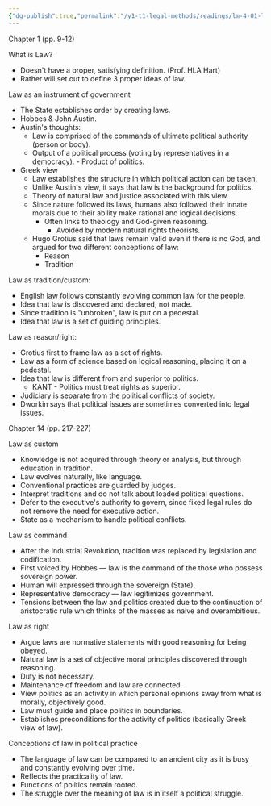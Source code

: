```yaml
---
{"dg-publish":true,"permalink":"/y1-t1-legal-methods/readings/lm-4-01-loughlin-sword-and-scales-an-examination-of-the-relationship-between-law-and-politics/"}
---
```


Chapter 1 (pp. 9-12)

What is Law?
- Doesn't have a proper, satisfying definition. (Prof. HLA Hart)
- Rather will set out to define 3 proper ideas of law.

Law as an instrument of government
- The State establishes order by creating laws.
- Hobbes & John Austin.
- Austin's thoughts:
	- Law is comprised of the commands of ultimate political authority (person or body).
	- Output of a political process (voting by representatives in a democracy). - Product of politics.
- Greek view
	- Law establishes the structure in which political action can be taken. 
	- Unlike Austin's view, it says that law is the background for politics.
	- Theory of natural law and justice associated with this view. 
	- Since nature followed its laws, humans also followed their innate morals due to their ability make rational and logical decisions.
		- Often links to theology and God-given reasoning. 
			- Avoided by modern natural rights theorists.
	- Hugo Grotius said that laws remain valid even if there is no God, and argued for two different conceptions of law:
		- Reason
		- Tradition

Law as tradition/custom:
- English law follows constantly evolving common law for the people. 
- Idea that law is discovered and declared, not made.
- Since tradition is "unbroken", law is put on a pedestal. 
- Idea that law is a set of guiding principles.

Law as reason/right:
- Grotius first to frame law as a set of rights.
- Law as a form of science based on logical reasoning, placing it on a pedestal.
- Idea that law is different from and superior to politics.
	- KANT - Politics must treat rights as superior.
- Judiciary is separate from the political conflicts of society.
- Dworkin says that political issues are sometimes converted into legal issues.

Chapter 14 (pp. 217-227)

Law as custom
- Knowledge is not acquired through theory or analysis, but through education in tradition.
- Law evolves naturally, like language.
- Conventional practices are guarded by judges.
- Interpret traditions and do not talk about loaded political questions.
- Defer to the executive's authority to govern, since fixed legal rules do not remove the need for executive action.
- State as a mechanism to handle political conflicts.

Law as command
- After the Industrial Revolution, tradition was replaced by legislation and codification. 
- First voiced by Hobbes — law is the command of the those who possess sovereign power.
- Human will expressed through the sovereign (State).
- Representative democracy — law legitimizes government.
- Tensions between the law and politics created due to the continuation of aristocratic rule which thinks of the masses as naive and overambitious. 

Law as right
- Argue laws are normative statements with good reasoning for being obeyed.
- Natural law is a set of objective moral principles discovered through reasoning.
- Duty is not necessary.
- Maintenance of freedom and law are connected.
- View politics as an activity in which personal opinions sway from what is morally, objectively good.
- Law must guide and place politics in boundaries.
- Establishes preconditions for the activity of politics (basically Greek view of law).

Conceptions of law in political practice
- The language of law can be compared to an ancient city as it is busy and constantly evolving over time. 
- Reflects the practicality of law. 
- Functions of politics remain rooted.
- The struggle over the meaning of law is in itself a political struggle. 
